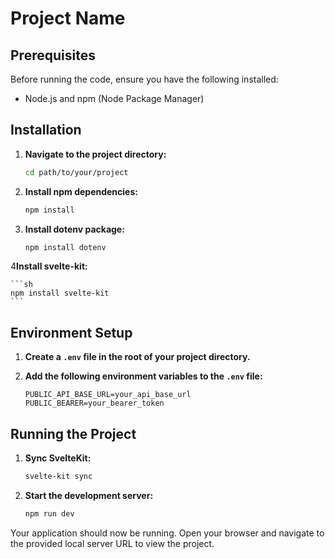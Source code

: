 # Project Name

## Prerequisites

Before running the code, ensure you have the following installed:

- Node.js and npm (Node Package Manager)

## Installation

1. **Navigate to the project directory:**

    ```sh
    cd path/to/your/project
    ```

2. **Install npm dependencies:**

    ```sh
    npm install
    ```

3. **Install dotenv package:**

    ```sh
    npm install dotenv
    ```
4**Install svelte-kit:**

    ```sh
    npm install svelte-kit
    ```

## Environment Setup

1. **Create a `.env` file in the root of your project directory.**

2. **Add the following environment variables to the `.env` file:**

    ```env
    PUBLIC_API_BASE_URL=your_api_base_url
    PUBLIC_BEARER=your_bearer_token
    ```

## Running the Project

1. **Sync SvelteKit:**

    ```sh
    svelte-kit sync
    ```

2. **Start the development server:**

    ```sh
    npm run dev
    ```

Your application should now be running. Open your browser and navigate to the provided local server URL to view the project.